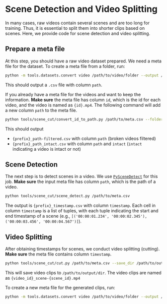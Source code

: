 # Scene Detection and Video Splitting
In many cases, raw videos contain several scenes and are too long for training. Thus, it is essential to split them into shorter 
clips based on scenes. Here, we provide code for scene detection and video splitting.

## Prepare a meta file
At this step, you should have a raw video dataset prepared. We need a meta file for the dataset. To create a meta file from a folder, run:

```bash
python -m tools.datasets.convert video /path/to/video/folder --output /path/to/save/meta.csv
```
This should output a `.csv` file with column `path`.

If you already have a meta file for the videos and want to keep the information.
**Make sure** the meta file has column `id`, which is the id for each video, and the video is named as `{id}.mp4`.
The following command will add a new column `path` to the meta file.

```bash
python tools/scene_cut/convert_id_to_path.py /path/to/meta.csv --folder_path /path/to/video/folder
```
This should output
- `{prefix}_path-filtered.csv` with column `path` (broken videos filtered) 
- `{prefix}_path_intact.csv` with column `path` and `intact` (`intact` indicating a video is intact or not)


## Scene Detection
The next step is to detect scenes in a video. 
We use [`PySceneDetect`](https://github.com/Breakthrough/PySceneDetect) for this job. 
**Make sure** the input meta file has column `path`, which is the path of a video.

```bash
python tools/scene_cut/scene_detect.py /path/to/meta.csv
```
The output is `{prefix}_timestamp.csv` with column `timestamp`. Each cell in column `timestamp` is a list of tuples, 
with each tuple indicating the start and end timestamp of a scene 
(e.g., `[('00:00:01.234', '00:00:02.345'), ('00:00:03.456', '00:00:04.567')]`).

## Video Splitting
After obtaining timestamps for scenes, we conduct video splitting (cutting).
**Make sure** the meta file contains column `timestamp`.

```bash
python tools/scene_cut/cut.py /path/to/meta.csv --save_dir /path/to/output/dir
```

This will save video clips to `/path/to/output/dir`. The video clips are named as `{video_id}_scene-{scene_id}.mp4`

To create a new meta file for the generated clips, run:
```bash
python -m tools.datasets.convert video /path/to/video/folder --output /path/to/save/meta.csv
```
